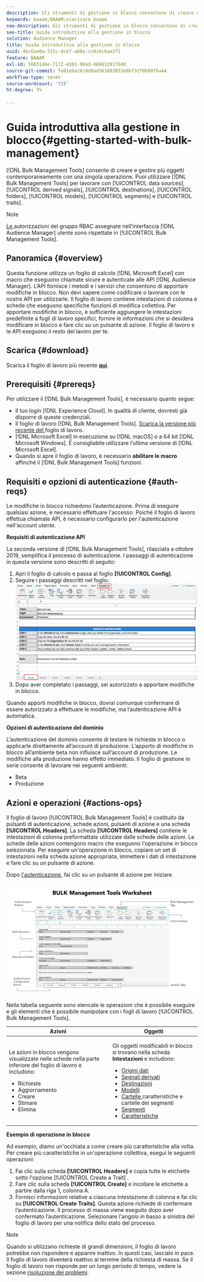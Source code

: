 ```yaml
---
description: Gli strumenti di gestione in blocco consentono di creare e gestire più oggetti contemporaneamente con un’unica operazione. Puoi utilizzare gli strumenti di gestione in blocco per lavorare con origini dati, segnali derivati, destinazioni, cartelle, segmenti e caratteristiche.
keywords: baaam;BAAAM;scaricare baaam
seo-description: Gli strumenti di gestione in blocco consentono di creare e gestire più oggetti contemporaneamente con un’unica operazione. Puoi utilizzare gli strumenti di gestione in blocco per lavorare con origini dati, segnali derivati, destinazioni, cartelle, segmenti e caratteristiche.
seo-title: Guida introduttiva alla gestione in blocco
solution: Audience Manager
title: Guida introduttiva alla gestione in blocco
uuid: 4bc6ae0a-315c-4ce7-a68e-cc0c6c6aa2f1
feature: BAAAM
exl-id: 5603146e-7172-4181-90ad-4606129176dd
source-git-commit: fe01ebac8c0d0ad3630d3853e0bf32f0b00f6a44
workflow-type: tm+mt
source-wordcount: '715'
ht-degree: 3%

---
```


# Guida introduttiva alla gestione in blocco{#getting-started-with-bulk-management}

[!DNL Bulk Management Tools] consente di creare e gestire più oggetti contemporaneamente con una singola operazione. Puoi utilizzare [!DNL Bulk Management Tools] per lavorare con [!UICONTROL data sources], [!UICONTROL derived signals], [!UICONTROL destinations], [!UICONTROL folders], [!UICONTROL models], [!UICONTROL segments] e [!UICONTROL traits].

<!-- 

c_bulk_start.xml

 -->

>[!NOTE]
>
>[Le ](../../features/administration/administration-overview.md) autorizzazioni del gruppo RBAC assegnate nell’interfaccia  [!DNL Audience Manager] utente sono rispettate in  [!UICONTROL Bulk Management Tools].

## Panoramica {#overview}

Questa funzione utilizza un foglio di calcolo [!DNL Microsoft Excel] con macro che eseguono chiamate sicure e autenticate alle API [!DNL Audience Manager]. L’API fornisce i metodi e i servizi che consentono di apportare modifiche in blocco. Non devi sapere come codificare o lavorare con le nostre API per utilizzarle. Il foglio di lavoro contiene intestazioni di colonna e schede che eseguono specifiche funzioni di modifica collettiva. Per apportare modifiche in blocco, è sufficiente aggiungere le intestazioni predefinite a fogli di lavoro specifici, fornire le informazioni che si desidera modificare in blocco e fare clic su un pulsante di azione. Il foglio di lavoro e le API eseguono il resto del lavoro per te.

## Scarica {#download}

Scarica il foglio di lavoro più recente **[qui](assets/BAAAM_V2_20200502.xlsm)**.

## Prerequisiti {#prereqs}

Per utilizzare il [!DNL Bulk Management Tools], è necessario quanto segue:

* Il tuo login [!DNL Experience Cloud]. In qualità di cliente, dovresti già disporre di queste credenziali.
* Il foglio di lavoro [!DNL Bulk Management Tools]. [Scarica la versione più recente del ](assets/BAAAM_V2_20200502.xlsm) foglio di lavoro.
* [!DNL Microsoft Excel] in esecuzione su  [!DNL macOS] o a 64 bit  [!DNL Microsoft Windows]. È consigliabile utilizzare l’ultima versione di [!DNL Microsoft Excel].
* Quando si apre il foglio di lavoro, è necessario **abilitare le macro** affinché il [!DNL Bulk Management Tools] funzioni.

## Requisiti e opzioni di autenticazione {#auth-reqs}

Le modifiche in blocco richiedono l’autenticazione. Prima di eseguire qualsiasi azione, è necessario effettuare l&#39;accesso. Poiché il foglio di lavoro effettua chiamate API, è necessario configurarlo per l&#39;autenticazione nell&#39;account utente.

**Requisiti di autenticazione API**

La seconda versione di [!DNL Bulk Management Tools], rilasciata a ottobre 2019, semplifica il processo di autenticazione. I passaggi di autenticazione in questa versione sono descritti di seguito:

1. Apri il foglio di calcolo e passa al foglio **[!UICONTROL Config]**.
2. Seguire i passaggi descritti nel foglio.
   ![](assets/baaam-authentication.png)
3. Dopo aver completato i passaggi, sei autorizzato a apportare modifiche in blocco.

Quando apporti modifiche in blocco, dovrai comunque confermare di essere autorizzato a effettuare le modifiche, ma l’autenticazione API è automatica.

**Opzioni di autenticazione del dominio**

L’autenticazione del dominio consente di testare le richieste in blocco o applicarle direttamente all’account di produzione. L’apporto di modifiche in blocco all’ambiente beta non influisce sull’account di produzione. Le modifiche alla produzione hanno effetto immediato. Il foglio di gestione in serie consente di lavorare nei seguenti ambienti:

* Beta
* Produzione

## Azioni e operazioni {#actions-ops}

Il foglio di lavoro [!UICONTROL Bulk Management Tools] è costituito da pulsanti di autenticazione, schede azioni, pulsanti di azione e una scheda **[!UICONTROL Headers]**. La scheda **[!UICONTROL Headers]** contiene le intestazioni di colonna preformattate utilizzate dalle schede delle azioni. Le schede delle azioni contengono macro che eseguono l&#39;operazione in blocco selezionata. Per eseguire un&#39;operazione in blocco, copiare un set di intestazioni nella scheda azione appropriata, immettere i dati di intestazione e fare clic su un pulsante di azione.

Dopo [l&#39;autenticazione](#auth-reqs), fai clic su un pulsante di azione per iniziare.

![](assets/baaam-worksheet.png)

Nella tabella seguente sono elencate le operazioni che è possibile eseguire e gli elementi che è possibile manipolare con i fogli di lavoro [!UICONTROL Bulk Management Tools].

<table id="table_B9B3E09B692E42BAA52FB32C18B00709"> 
 <thead> 
  <tr> 
   <th colname="col1" class="entry"> Azioni </th> 
   <th colname="col2" class="entry"> Oggetti </th> 
  </tr> 
 </thead>
 <tbody> 
  <tr> 
   <td colname="col1"> <p>Le azioni in blocco vengono visualizzate nelle schede nella parte inferiore del foglio di lavoro e includono: </p> <p> 
     <ul id="ul_49F46B9E00C045D29E40258EB7BDCFBB"> 
      <li id="li_193C41EA19EF4D738FBA037D2BF9B05C">Richieste </li> 
      <li id="li_5BE2E13D839F4958AAA5C01B7EFC5096">Aggiornamento </li> 
      <li id="li_4CCCC739795945DF8C89787F9A67EB88">Creare    </li> 
      <li id="li_C7D36D2BDF0448CEAF3A5EABE41038E8">Stimare </li> 
      <li id="li_07A3E94326124A3092362D9896EB7732">Elimina </li> 
     </ul> </p> </td> 
   <td colname="col2"> <p>Gli oggetti modificabili in blocco si trovano nella scheda <b><span class="uicontrol"> Intestazioni</span></b> e includono: </p> <p> 
     <ul id="ul_A7A96F2B1B63430B9A1E1184AC5FA8F2"> 
      <li id="li_E3D9E2E190B04BE685337AC6140C371C"> <a href="../../features/datasources-list-and-settings.md#data-sources-list-and-settings"> Origini dati</a> </li> 
      <li id="li_B645385E40684FA28770913EAF18CB2C"> <a href="../../features/derived-signals.md"> Segnali derivati</a> </li> 
      <li id="li_9059F8C4A41A410899BDEFC76D3F5949"> <a href="../../features/destinations/destinations.md">Destinazioni </a> </li> 
      <li> <a href="../../features/algorithmic-models/understanding-models.md"> Modelli</a> </li> 
      <li id="li_BB5A445150754E53AA38C78461326932"> <a href="../../features/traits/trait-storage.md#trait-storage"> Cartelle </a> caratteristiche e cartelle dei segmenti </li> 
      <li id="li_7A27DBF64E0945CF8AE8C96E8C6EDA09"> <a href="../../features/segments/segments-purpose.md">Segmenti </a> </li> 
      <li id="li_A4640A34930040DEA8555EAF0AE2A702"> <a href="../../features/traits/trait-details-page.md">Caratteristiche </a> </li> 
     </ul> </p> </td> 
  </tr> 
 </tbody> 
</table>

**Esempio di operazione in blocco**

Ad esempio, diamo un&#39;occhiata a come creare più caratteristiche alla volta. Per creare più caratteristiche in un&#39;operazione collettiva, esegui le seguenti operazioni:

1. Fai clic sulla scheda **[!UICONTROL Headers]** e copia tutte le etichette sotto l&#39;opzione [!UICONTROL Create a Trait] .
2. Fare clic sulla scheda **[!UICONTROL Create]** e incollare le etichette a partire dalla riga 1, colonna A.
3. Fornisci informazioni relative a ciascuna intestazione di colonna e fai clic su **[!UICONTROL Create Traits]**. Questa azione richiede di confermare l’autenticazione. Il processo di massa viene eseguito dopo aver confermato l’autenticazione. Selezionare l&#39;angolo in basso a sinistra del foglio di lavoro per una notifica dello stato del processo.


>[!NOTE]
>
>Quando si utilizzano richieste di grandi dimensioni, il foglio di lavoro potrebbe non rispondere e apparire inattivo. In questi casi, lascialo in pace. Il foglio di lavoro diventerà reattivo al termine della richiesta di massa. Se il foglio di lavoro non risponde per un lungo periodo di tempo, vedere la sezione [risoluzione dei problemi](../../reference/bulk-management-tools/bulk-troubleshooting.md).
